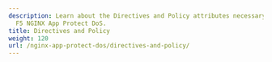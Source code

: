 ```yaml
---
description: Learn about the Directives and Policy attributes necessary to configure
  F5 NGINX App Protect DoS.
title: Directives and Policy
weight: 120
url: /nginx-app-protect-dos/directives-and-policy/
---
```


